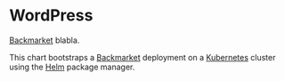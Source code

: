 # WordPress

[Backmarket](https://www.backmarket.com/) blabla.

This chart bootstraps a [Backmarket](https://www.backmarket.com/) deployment on a [Kubernetes](http://kubernetes.io) cluster using the [Helm](https://helm.sh) package manager.